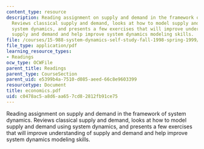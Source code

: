 ```yaml
---
content_type: resource
description: Reading assignment on supply and demand in the framework of system dynamics.
  Reviews classical supply and demand, looks at how to model supply and demand using
  system dynamics, and presents a few exercises that will improve understanding of
  supply and demand and help improve system dynamics modeling skills.
file: /courses/15-988-system-dynamics-self-study-fall-1998-spring-1999/c0478ac5a8d6aa657cd82812fb91ce75_economics.pdf
file_type: application/pdf
learning_resource_types:
- Readings
ocw_type: OCWFile
parent_title: Readings
parent_type: CourseSection
parent_uid: e5399b4a-7510-d085-aeed-66c8e9603399
resourcetype: Document
title: economics.pdf
uid: c0478ac5-a8d6-aa65-7cd8-2812fb91ce75
---
```

Reading assignment on supply and demand in the framework of system dynamics. Reviews classical supply and demand, looks at how to model supply and demand using system dynamics, and presents a few exercises that will improve understanding of supply and demand and help improve system dynamics modeling skills.

